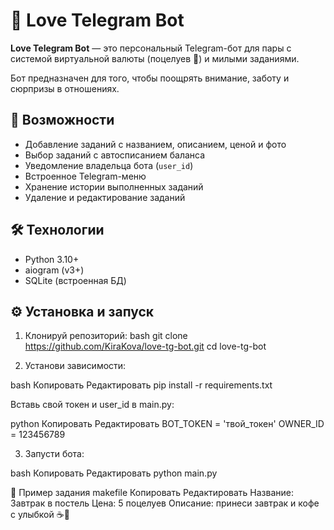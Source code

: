 # 💌 Love Telegram Bot

**Love Telegram Bot** — это персональный Telegram-бот для пары с системой виртуальной валюты (поцелуев 💋) и милыми заданиями.

Бот предназначен для того, чтобы поощрять внимание, заботу и сюрпризы в отношениях.

## 🚀 Возможности

- Добавление заданий с названием, описанием, ценой и фото
- Выбор заданий с автосписанием баланса
- Уведомление владельца бота (`user_id`)
- Встроенное Telegram-меню
- Хранение истории выполненных заданий
- Удаление и редактирование заданий

## 🛠 Технологии

- Python 3.10+
- aiogram (v3+)
- SQLite (встроенная БД)

## ⚙️ Установка и запуск

1. Клонируй репозиторий:
bash
git clone https://github.com/KiraKova/love-tg-bot.git
cd love-tg-bot

2. Установи зависимости:

bash
Копировать
Редактировать
pip install -r requirements.txt

Вставь свой токен и user_id в main.py:

python
Копировать
Редактировать
BOT_TOKEN = 'твой_токен'
OWNER_ID = 123456789

3. Запусти бота:

bash
Копировать
Редактировать
python main.py


📸 Пример задания
makefile
Копировать
Редактировать
Название: Завтрак в постель
Цена: 5 поцелуев
Описание: принеси завтрак и кофе с улыбкой ☕💖
